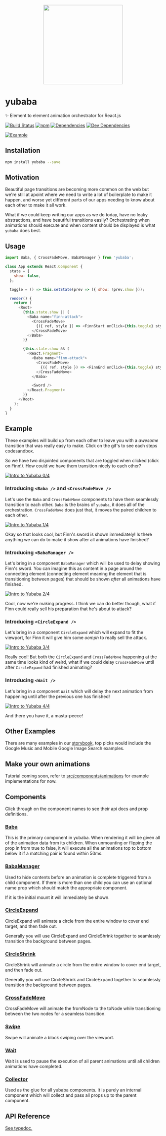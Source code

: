 <div align="center">
  <br />
  <img src="https://github.com/madou/yubaba/blob/master/icon.png?raw=true" width="256px" height="256px" align="center" />
</div>

# yubaba

✨ Element to element animation orchestrator for React.js

[![Build Status](https://travis-ci.org/madou/yubaba.svg?branch=master)](https://travis-ci.org/madou/yubaba)
[![npm](https://img.shields.io/npm/v/yubaba.svg)](https://www.npmjs.com/package/yubaba)
[![Dependencies](https://img.shields.io/david/madou/yubaba.svg?style=flat-squarer)](https://david-dm.org/madou/yubaba)
[![Dev Dependencies](https://david-dm.org/madou/yubaba/dev-status.svg)](https://david-dm.org/madou/yubaba?type=dev)

[![Example](https://github.com/madou/yubaba/raw/master/test/images/example-music.gif)](https://madou.github.io/yubaba/?selectedKind=Examples%2FGoogleMusic&selectedStory=move%20expand%20shrink%20wait&full=0&addons=0&stories=1&panelRight=0)

## Installation

```bash
npm install yubaba --save
```

## Motivation

Beautiful page transitions are becoming more common on the web but we're still at apoint where we need to write a lot of boilerplate to make it happen,
and worse yet different parts of our apps needing to know about each other to make it all work.

What if we could keep writing our apps as we do today,
have no leaky abstractions,
and have beautiful transitions easily?
Orchestrating when animations should execute and when content should be displayed is what `yubaba` does best.

## Usage

```javascript
import Baba, { CrossFadeMove, BabaManager } from 'yubaba';

class App extends React.Component {
  state = {
    show: false,
  };

  toggle = () => this.setState(prev => ({ show: !prev.show }));

  render() {
    return (
      <Root>
        {this.state.show || (
          <Baba name="finn-attack">
            <CrossFadeMove>
              {({ ref, style }) => <FinnStart onClick={this.toggle} style={style} innerRef={ref} />}
            </CrossFadeMove>
          </Baba>
        )}

        {this.state.show && (
          <React.Fragment>
            <Baba name="finn-attack">
              <CrossFadeMove>
                {({ ref, style }) => <FinnEnd onClick={this.toggle} style={style} innerRef={ref} />}
              </CrossFadeMove>
            </Baba>

            <Sword />
          </React.Fragment>
        )}
      </Root>
    );
  }
}
```

## Example

These examples will build up from each other to leave you with a _awesome_ transition that was really easy to make.
Click on the gif's to see each steps codesandbox.

So we have two disjointed components that are toggled when clicked (click on Finn!).
How could we have them transition nicely to each other?

[![Intro to Yubaba 0/4](https://github.com/madou/yubaba/blob/master/test/images/finn-0.gif?raw=true)](https://codesandbox.io/s/jvw344oll3)

### Introducing `<Baba />` and `<CrossFadeMove />`

Let's use the `Baba` and `CrossFadeMove` components to have them seamlessly transition to each other.
`Baba` is the brains of `yubaba`,
it does all of the orchestration.
`CrossFadeMove` does just that,
it moves the paired children to each other.

[![Intro to Yubaba 1/4](https://github.com/madou/yubaba/blob/master/test/images/finn-1.gif?raw=true)](https://codesandbox.io/s/x3v5ywk5ro)

Okay so that looks cool,
but Finn's sword is shown immediately!
Is there anything we can do to make it show after all animations have finished?

### Introducing `<BabaManager />`

Let's bring in a component `BabaManager` which will be used to delay showing Finn's sword.
You can imagine this as content in a page around the connecting element (connecting element meaning the element that is transitioning between pages) that should be shown _after_ all animations have finished.

[![Intro to Yubaba 2/4](https://github.com/madou/yubaba/blob/master/test/images/finn-2.gif?raw=true)](https://codesandbox.io/s/oo6905z0k9)

Cool,
now we're making progress.
I think we can do better though,
what if Finn could really sell his preparation that he's about to attack?

### Introducing `<CircleExpand />`

Let's bring in a component `CircleExpand` which will expand to fit the viewport,
for Finn it will give him some _oomph_ to really sell the attack.

[![Intro to Yubaba 3/4](https://github.com/madou/yubaba/blob/master/test/images/finn-3.gif?raw=true)](https://codesandbox.io/s/6xp1jk4xjw)

Really cool!
But both the `CircleExpand` and `CrossFadeMove` happening at the same time looks kind of weird,
what if we could delay `CrossFadeMove` until after `CircleExpand` had finished animating?

### Introducing `<Wait />`

Let's bring in a component `Wait` which will delay the next animation from happening until after the previous one has finished!

[![Intro to Yubaba 4/4](https://github.com/madou/yubaba/blob/master/test/images/finn-4.gif?raw=true)](https://codesandbox.io/s/llv7pkv9y9)

And there you have it,
a masta-peece!

## Other Examples

There are many examples in our [storybook](https://madou.github.io/yubaba/?selectedKind=Examples%2FGoogleSearch&selectedStory=search%20bar&full=0&addons=0&stories=1&panelRight=0),
top picks would include the Google Music and Mobile Google Image Search examples.

## Make your own animations

Tutorial coming soon,
refer to [src/components/animations](https://github.com/madou/yubaba/tree/master/packages/react-next/src/components/animations) for example implementations for now.

## Components

Click through on the component names to see their api docs and prop definitions.

### [Baba](https://madou.github.io/yubaba/typedoc/classes/baba.html)

This is the primary component in yubaba. When rendering it will be given all of the animation data from its children. When unmounting or flipping the prop in from true to false, it will execute all the animations top to bottom below it if a matching <Baba /> pair is found within 50ms.

### [BabaManager](https://madou.github.io/yubaba/typedoc/classes/babamanager.html)

Used to hide contents before an animation is complete triggered from a child <Baba /> component. If there is more than one child <Baba /> you can use an optional name prop which should match the appropriate <Baba /> component.

If it is the initial mount it will immediately be shown.

### [CircleExpand](https://madou.github.io/yubaba/typedoc/classes/circleexpand.html)

CircleExpand will animate a circle from the entire window to cover end target, and then fade out.

Generally you will use CircleExpand and CircleShrink together to seamlessly transition the background between pages.

### [CircleShrink](https://madou.github.io/yubaba/typedoc/classes/circleshrink.html)

CircleShrink will animate a circle from the entire window to cover end target, and then fade out.

Generally you will use CircleShrink and CircleExpand together to seamlessly transition the background between pages.

### [CrossFadeMove](https://madou.github.io/yubaba/typedoc/classes/crossfademove.html)

CrossFadeMove will animate the fromNode to the toNode while transitioning between the two nodes for a seamless transition.

### [Swipe](https://madou.github.io/yubaba/typedoc/classes/swipe.html)

Swipe will animate a block swiping over the viewport.

### [Wait](https://madou.github.io/yubaba/typedoc/classes/wait.html)

Wait is used to pause the execution of all parent animations until all children animations have completed.

### [Collector](https://madou.github.io/yubaba/typedoc/classes/collector.html)

Used as the glue for all yubaba components. It is purely an internal component which will collect and pass all props up to the parent <Baba /> component.

## API Reference

[See typedoc.](https://madou.github.io/yubaba/typedoc/)

